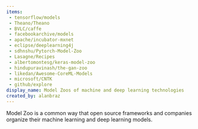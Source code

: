 ```yaml
---
items:
 - tensorflow/models
 - Theano/Theano
 - BVLC/caffe
 - facebookarchive/models
 - apache/incubator-mxnet
 - eclipse/deeplearning4j
 - sdhnshu/Pytorch-Model-Zoo
 - Lasagne/Recipes
 - albertomontesg/keras-model-zoo
 - hindupuravinash/the-gan-zoo
 - likedan/Awesome-CoreML-Models
 - microsoft/CNTK
 - github/explore
display_name: Model Zoos of machine and deep learning technologies
created_by: alanbraz
---
```

Model Zoo is a common way that open source frameworks and companies organize their machine learning and deep learning models.
